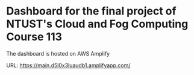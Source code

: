 # Dashboard for the final project of NTUST's Cloud and Fog Computing Course 113

The dashboard is hosted on AWS Amplify

URL: https://main.d5l0x3luaudb1.amplifyapp.com/
